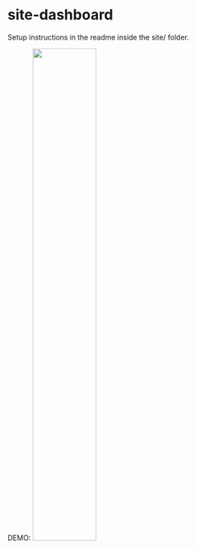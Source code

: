 # site-dashboard

Setup instructions in the readme inside the site/ folder.

DEMO:
[<img src="https://drive.google.com/file/d/1KOFV6jthURGK-BjWwWBA0xRMZloiP9mI/view?usp=sharing" width="50%">](https://drive.google.com/file/d/1lsjf9hP3HxabE8AzzHABKRd3JuuSciJH/view?usp=sharing)
